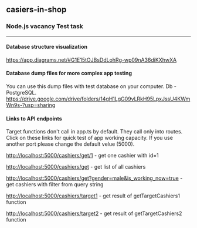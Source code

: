 ## casiers-in-shop

### Node.js vacancy Test task

<hr>

#### Database structure visualization

<https://app.diagrams.net/#G1E15tOJBsDdLohRg-wp09nA36diKXhwXA>

#### Database dump files for more complex app testing

You can use this dump files with test database on your computer. Db - PostgreSQL.
<https://drive.google.com/drive/folders/14gH1LgG09vLRkH95LpxJssU4KWmWn9s-?usp=sharing>

#### Links to API endpoints

Target functions don't call in app.ts by default. They call only into routes. Click on these links for quick test of app working capacity.
If you use another port please change the default velue (5000).

<http://localhost:5000/cashiers/get/1> - get one cashier with id=1

<http://localhost:5000/cashiers/get> - get list of all cashiers

<http://localhost:5000/cashiers/get?gender=male&is_working_now=true> - get cashiers with filter from query string

<http://localhost:5000/cashiers/target1> - get result of getTargetCashiers1 function

<http://localhost:5000/cashiers/target2> - get result of getTargetCashiers2 function
